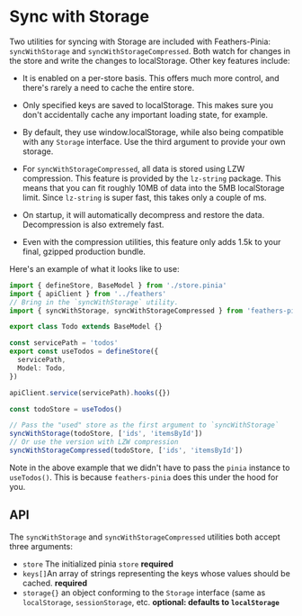 # Sync with Storage

Two utilities for syncing with Storage are included with Feathers-Pinia: `syncWithStorage` and `syncWithStorageCompressed`. Both watch for changes in the store and write the changes to localStorage. Other key features include:

- It is enabled on a per-store basis. This offers much more control, and there's rarely a need to cache the entire store.
- Only specified keys are saved to localStorage. This makes sure you don't accidentally cache any important loading state, for example.
- By default, they use window.localStorage, while also being compatible with any `Storage` interface. Use the third argument to provide your own storage.

- For `syncWithStorageCompressed`, all data is stored using LZW compression. This feature is provided by the `lz-string` package. This means that you can fit roughly 10MB of data into the 5MB localStorage limit. Since `lz-string` is super fast, this takes only a couple of ms.
- On startup, it will automatically decompress and restore the data. Decompression is also extremely fast.
- Even with the compression utilities, this feature only adds 1.5k to your final, gzipped production bundle.

Here's an example of what it looks like to use:

```ts
import { defineStore, BaseModel } from './store.pinia'
import { apiClient } from '../feathers'
// Bring in the `syncWithStorage` utility.
import { syncWithStorage, syncWithStorageCompressed } from 'feathers-pinia'

export class Todo extends BaseModel {}

const servicePath = 'todos'
export const useTodos = defineStore({
  servicePath,
  Model: Todo,
})

apiClient.service(servicePath).hooks({})

const todoStore = useTodos()

// Pass the "used" store as the first argument to `syncWithStorage`
syncWithStorage(todoStore, ['ids', 'itemsById'])
// Or use the version with LZW compression
syncWithStorageCompressed(todoStore, ['ids', 'itemsById'])
```

Note in the above example that we didn't have to pass the `pinia` instance to `useTodos()`. This is because `feathers-pinia` does this under the hood for you.

## API

The `syncWithStorage` and `syncWithStorageCompressed` utilities both accept three arguments:

- `store` The initialized pinia `store` **required**
- `keys[]`An array of strings representing the keys whose values should be cached. **required**
- `storage{}` an object conforming to the `Storage` interface (same as `localStorage`, `sessionStorage`, etc. **optional: defaults to `localStorage`**
